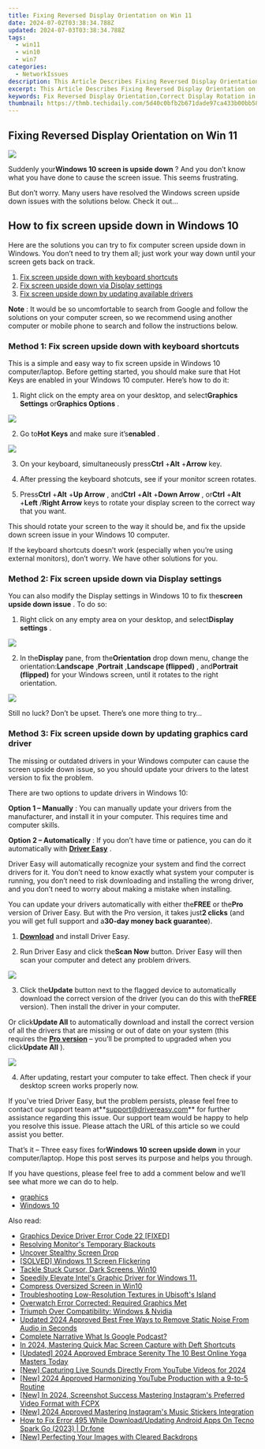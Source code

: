 ```yaml
---
title: Fixing Reversed Display Orientation on Win 11
date: 2024-07-02T03:38:34.788Z
updated: 2024-07-03T03:38:34.788Z
tags:
  - win11
  - win10
  - win7
categories:
  - NetworkIssues
description: This Article Describes Fixing Reversed Display Orientation on Win 11
excerpt: This Article Describes Fixing Reversed Display Orientation on Win 11
keywords: Fix Reversed Display Orientation,Correct Display Rotation in Windows 11,Fix Inverted Monitor Settings,Resolve Screen Flip on Win 11,Reverse Monitor Display,Adjusting Screen Display,Correction of Monitor Rotation
thumbnail: https://thmb.techidaily.com/5d40c0bfb2b671dade97ca433b00bb587bba5a39728d8b56cca1107a8d8599fe.jpg
---
```


## Fixing Reversed Display Orientation on Win 11

![](https://images.drivereasy.com/wp-content/uploads/2018/06/img_5b16649a9fba1.jpg)

 Suddenly your**Windows 10 screen is upside down** ? And you don’t know what you have done to cause the screen issue. This seems frustrating.

 But don’t worry. Many users have resolved the Windows screen upside down issues with the solutions below. Check it out…

## How to fix screen upside down in Windows 10

 Here are the solutions you can try to fix computer screen upside down in Windows. You don’t need to try them all; just work your way down until your screen gets back on track.

1. [Fix screen upside down with keyboard shortcuts](#Fix1)
2. [Fix screen upside down via Display settings](#Fix2)
3. [Fix screen upside down by updating available drivers](#Fix3)

**Note** : It would be so uncomfortable to search from Google and follow the solutions on your computer screen, so we recommend using another computer or mobile phone to search and follow the instructions below.

###  Method 1: Fix screen upside down with keyboard shortcuts

 This is a simple and easy way to fix screen upside in Windows 10 computer/laptop. Before getting started, you should make sure that Hot Keys are enabled in your Windows 10 computer. Here’s how to do it:

 1) Right click on the empty area on your desktop, and select**Graphics Settings** or**Graphics Options** .

![](https://images.drivereasy.com/wp-content/uploads/2018/06/img_5b18e563d98db.jpg)

 2) Go to**Hot Keys** and make sure it’s**enabled** .

![](https://images.drivereasy.com/wp-content/uploads/2018/06/img_5b18e59b14930.jpg)

 3) On your keyboard, simultaneously press**Ctrl** +**Alt** +**Arrow** key.

 4) After pressing the keyboard shotcuts, see if your monitor screen rotates.

 5) Press**Ctrl** +**Alt** +**Up Arrow** , and**Ctrl** +**Alt** +**Down Arrow** , or**Ctrl** +**Alt** +**Left** /**Right Arrow** keys to rotate your display screen to the correct way that you want.

 This should rotate your screen to the way it should be, and fix the upside down screen issue in your Windows 10 computer.

 If the keyboard shortcuts doesn’t work (especially when you’re using external monitors), don’t worry. We have other solutions for you.

###  Method 2: Fix screen upside down via Display settings

 You can also modify the Display settings in Windows 10 to fix the**screen upside down issue** . To do so:

 1) Right click on any empty area on your desktop, and select**Display settings** .

![](https://images.drivereasy.com/wp-content/uploads/2018/06/img_5b1664f56b08b.jpg)

 2) In the**Display** pane, from the**Orientation** drop down menu, change the orientation:**Landscape** ,**Portrait** ,**Landscape (flipped)** , and**Portrait (flipped)** for your Windows screen, until it rotates to the right orientation.

![](https://images.drivereasy.com/wp-content/uploads/2018/06/img_5b16654b0c7e6.jpg)

 Still no luck? Don’t be upset. There’s one more thing to try…

###  Method 3: Fix screen upside down by updating graphics card driver

 The missing or outdated drivers in your Windows computer can cause the screen upside down issue, so you should update your drivers to the latest version to fix the problem.

There are two options to update drivers in Windows 10:

**Option 1 – Manually** : You can manually update your drivers from the manufacturer, and install it in your computer. This requires time and computer skills.

**Option 2 – Automatically** : If you don’t have time or patience, you can do it automatically with **[Driver Easy](https://tools.techidaily.com/drivereasy/download/)**  .

 Driver Easy will automatically recognize your system and find the correct drivers for it. You don’t need to know exactly what system your computer is running, you don’t need to risk downloading and installing the wrong driver, and you don’t need to worry about making a mistake when installing.

 You can update your drivers automatically with either the**FREE** or the**Pro** version of Driver Easy. But with the Pro version, it takes just**2 clicks** (and you will get full support and a**30-day money back guarantee**).

 1) **[Download](https://tools.techidaily.com/drivereasy/download/)**  and install Driver Easy.

 2) Run Driver Easy and click the**Scan Now** button. Driver Easy will then scan your computer and detect any problem drivers.

![](https://images.drivereasy.com/wp-content/uploads/2018/06/img_5b1665b20185d.jpg)

 3) Click the**Update** button next to the flagged device to automatically download the correct version of the driver (you can do this with the**FREE** version). Then install the driver in your computer.

 Or click**Update All** to automatically download and install the correct version of all the drivers that are missing or out of date on your system (this requires the **[Pro version](https://tools.techidaily.com/drivereasy/download/)**  – you’ll be prompted to upgraded when you click**Update All** ).

![](https://images.drivereasy.com/wp-content/uploads/2018/06/img_5b166616338a7.jpg)

 4) After updating, restart your computer to take effect. Then check if your desktop screen works properly now.

 If you’ve tried Driver Easy, but the problem persists, please feel free to contact our support team at**<support@drivereasy.com>** for further assistance regarding this issue. Our support team would be happy to help you resolve this issue. Please attach the URL of this article so we could assist you better.

  That’s it – Three easy fixes for**Windows 10 screen upside down** in your computer/laptop. Hope this post serves its purpose and helps you through.

 If you have questions, please feel free to add a comment below and we’ll see what more we can do to help.

* [graphics](https://tools.techidaily.com/drivereasy/download/)
* [Windows 10](https://tools.techidaily.com/drivereasy/download/)

<ins class="adsbygoogle"
     style="display:block"
     data-ad-format="autorelaxed"
     data-ad-client="ca-pub-7571918770474297"
     data-ad-slot="1223367746"></ins>



<ins class="adsbygoogle"
     style="display:block"
     data-ad-client="ca-pub-7571918770474297"
     data-ad-slot="8358498916"
     data-ad-format="auto"
     data-full-width-responsive="true"></ins>

<span class="atpl-alsoreadstyle">Also read:</span>
<div><ul>
<li><a href="https://network-issues.techidaily.com/graphics-device-driver-error-code-22-fixed/"><u>Graphics Device Driver Error Code 22 [FIXED]</u></a></li>
<li><a href="https://network-issues.techidaily.com/resolving-monitors-temporary-blackouts/"><u>Resolving Monitor's Temporary Blackouts</u></a></li>
<li><a href="https://network-issues.techidaily.com/uncover-stealthy-screen-drop/"><u>Uncover Stealthy Screen Drop</u></a></li>
<li><a href="https://network-issues.techidaily.com/solved-windows-11-screen-flickering/"><u>[SOLVED] Windows 11 Screen Flickering</u></a></li>
<li><a href="https://network-issues.techidaily.com/tackle-stuck-cursor-dark-screens-win10/"><u>Tackle Stuck Cursor, Dark Screens, Win10</u></a></li>
<li><a href="https://network-issues.techidaily.com/1719974690717-speedily-elevate-intels-graphic-driver-for-windows-11/"><u>Speedily Elevate Intel's Graphic Driver for Windows 11.</u></a></li>
<li><a href="https://network-issues.techidaily.com/compress-oversized-screen-in-win10/"><u>Compress Oversized Screen in Win10</u></a></li>
<li><a href="https://network-issues.techidaily.com/troubleshooting-low-resolution-textures-in-ubisofts-island/"><u>Troubleshooting Low-Resolution Textures in Ubisoft's Island</u></a></li>
<li><a href="https://network-issues.techidaily.com/overwatch-error-corrected-required-graphics-met/"><u>Overwatch Error Corrected: Required Graphics Met</u></a></li>
<li><a href="https://network-issues.techidaily.com/triumph-over-compatibility-windows-and-nvidia/"><u>Triumph Over Compatibility: Windows & Nvidia</u></a></li>
<li><a href="https://audio-editing.techidaily.com/updated-2024-approved-best-free-ways-to-remove-static-noise-from-audio-in-seconds/"><u>Updated 2024 Approved Best Free Ways to Remove Static Noise From Audio in Seconds</u></a></li>
<li><a href="https://vp-tips.techidaily.com/complete-narrative-what-is-google-podcast/"><u>Complete Narrative  What Is Google Podcast?</u></a></li>
<li><a href="https://screen-video-capture.techidaily.com/in-2024-mastering-quick-mac-screen-capture-with-deft-shortcuts/"><u>In 2024, Mastering Quick Mac Screen Capture with Deft Shortcuts</u></a></li>
<li><a href="https://facebook-record-videos.techidaily.com/updated-2024-approved-embrace-serenity-the-10-best-online-yoga-masters-today/"><u>[Updated] 2024 Approved  Embrace Serenity  The 10 Best Online Yoga Masters Today</u></a></li>
<li><a href="https://facebook-record-videos.techidaily.com/new-capturing-live-sounds-directly-from-youtube-videos-for-2024/"><u>[New] Capturing Live Sounds Directly From YouTube Videos for 2024</u></a></li>
<li><a href="https://eaxpv-info.techidaily.com/new-2024-approved-harmonizing-youtube-production-with-a-9-to-5-routine/"><u>[New] 2024 Approved  Harmonizing YouTube Production with a 9-to-5 Routine</u></a></li>
<li><a href="https://instagram-clips.techidaily.com/new-in-2024-screenshot-success-mastering-instagrams-preferred-video-format-with-fcpx/"><u>[New] In 2024, Screenshot Success  Mastering Instagram's Preferred Video Format with FCPX</u></a></li>
<li><a href="https://instagram-clips.techidaily.com/new-2024-approved-mastering-instagrams-music-stickers-integration/"><u>[New] 2024 Approved  Mastering Instagram's Music Stickers Integration</u></a></li>
<li><a href="https://change-location.techidaily.com/how-to-fix-error-495-while-downloadupdating-android-apps-on-tecno-spark-go-2023-drfone-by-drfone-fix-android-problems-fix-android-problems/"><u>How to Fix Error 495 While Download/Updating Android Apps On Tecno Spark Go (2023) | Dr.fone</u></a></li>
<li><a href="https://extra-support.techidaily.com/new-perfecting-your-images-with-cleared-backdrops/"><u>[New] Perfecting Your Images with Cleared Backdrops</u></a></li>
</ul></div>
